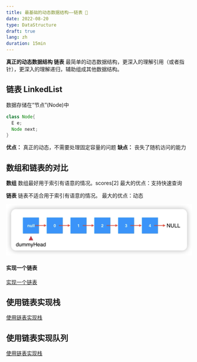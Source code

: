 ```yaml
---
title: 最基础的动态数据结构——链表 📖
date: 2022-08-20
type: DataStructure
draft: true
lang: zh
duration: 15min
---
```


**真正的动态数据结构 链表**
最简单的动态数据结构，更深入的理解引用（或者指针），更深入的理解递归，辅助组成其他数据结构。

## 链表 LinkedList

数据存储在“节点”(Node)中

```java
class Node{
  E e;
  Node next;
}
```

**优点：** 真正的动态，不需要处理固定容量的问题
**缺点：** 丧失了随机访问的能力

## 数组和链表的对比

**数组**
数组最好用于索引有语意的情况。scores[2]
最大的优点：支持快速查询

**链表**
链表不适合用于索引有语意的情况。
最大的优点：动态

![链表](/public/images/data-structure/3-1.png)

#### 实现一个链表

[实现一个链表](https://github.com/ZhengKe996/DataStructure/tree/main/src/LinkedList)

## 使用链表实现栈

[使用链表实现栈](https://github.com/ZhengKe996/DataStructure/tree/main/src/LinkedListStack)

## 使用链表实现队列

[使用链表实现栈](https://github.com/ZhengKe996/DataStructure/tree/main/src/LinkedListQueue)
